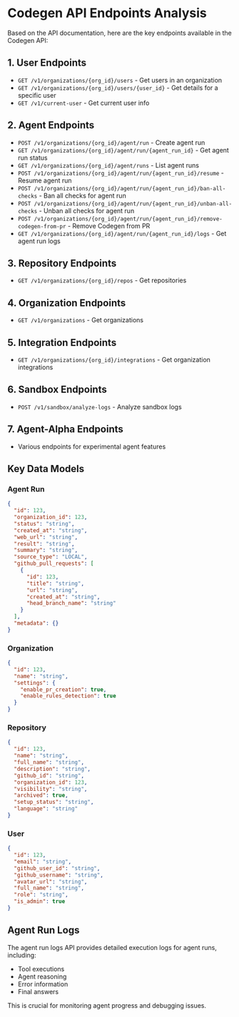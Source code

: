 # Codegen API Endpoints Analysis

Based on the API documentation, here are the key endpoints available in the Codegen API:

## 1. User Endpoints
- `GET /v1/organizations/{org_id}/users` - Get users in an organization
- `GET /v1/organizations/{org_id}/users/{user_id}` - Get details for a specific user
- `GET /v1/current-user` - Get current user info

## 2. Agent Endpoints
- `POST /v1/organizations/{org_id}/agent/run` - Create agent run
- `GET /v1/organizations/{org_id}/agent/run/{agent_run_id}` - Get agent run status
- `GET /v1/organizations/{org_id}/agent/runs` - List agent runs
- `POST /v1/organizations/{org_id}/agent/run/{agent_run_id}/resume` - Resume agent run
- `POST /v1/organizations/{org_id}/agent/run/{agent_run_id}/ban-all-checks` - Ban all checks for agent run
- `POST /v1/organizations/{org_id}/agent/run/{agent_run_id}/unban-all-checks` - Unban all checks for agent run
- `POST /v1/organizations/{org_id}/agent/run/{agent_run_id}/remove-codegen-from-pr` - Remove Codegen from PR
- `GET /v1/organizations/{org_id}/agent/run/{agent_run_id}/logs` - Get agent run logs

## 3. Repository Endpoints
- `GET /v1/organizations/{org_id}/repos` - Get repositories

## 4. Organization Endpoints
- `GET /v1/organizations` - Get organizations

## 5. Integration Endpoints
- `GET /v1/organizations/{org_id}/integrations` - Get organization integrations

## 6. Sandbox Endpoints
- `POST /v1/sandbox/analyze-logs` - Analyze sandbox logs

## 7. Agent-Alpha Endpoints
- Various endpoints for experimental agent features

## Key Data Models

### Agent Run
```json
{
  "id": 123,
  "organization_id": 123,
  "status": "string",
  "created_at": "string",
  "web_url": "string",
  "result": "string",
  "summary": "string",
  "source_type": "LOCAL",
  "github_pull_requests": [
    {
      "id": 123,
      "title": "string",
      "url": "string",
      "created_at": "string",
      "head_branch_name": "string"
    }
  ],
  "metadata": {}
}
```

### Organization
```json
{
  "id": 123,
  "name": "string",
  "settings": {
    "enable_pr_creation": true,
    "enable_rules_detection": true
  }
}
```

### Repository
```json
{
  "id": 123,
  "name": "string",
  "full_name": "string",
  "description": "string",
  "github_id": "string",
  "organization_id": 123,
  "visibility": "string",
  "archived": true,
  "setup_status": "string",
  "language": "string"
}
```

### User
```json
{
  "id": 123,
  "email": "string",
  "github_user_id": "string",
  "github_username": "string",
  "avatar_url": "string",
  "full_name": "string",
  "role": "string",
  "is_admin": true
}
```

## Agent Run Logs
The agent run logs API provides detailed execution logs for agent runs, including:
- Tool executions
- Agent reasoning
- Error information
- Final answers

This is crucial for monitoring agent progress and debugging issues.

